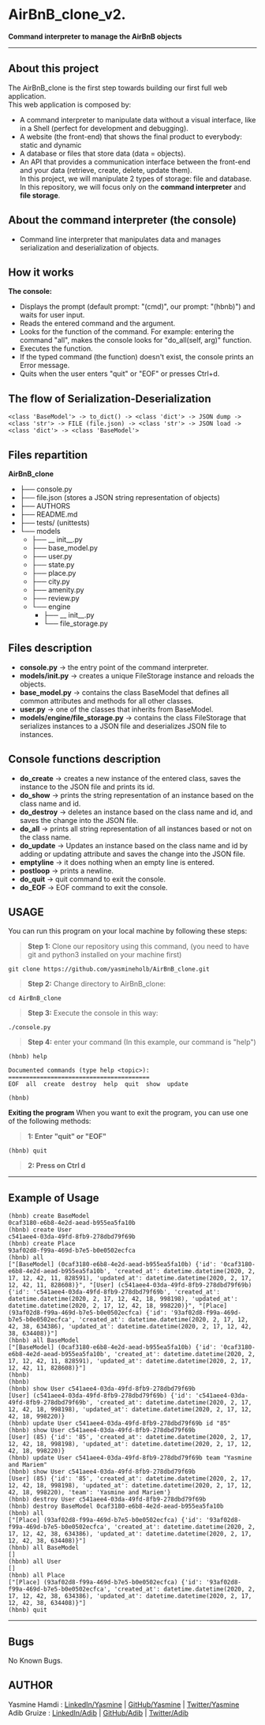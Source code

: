 # AirBnB_clone_v2.
**Command interpreter to manage the AirBnB objects**
****
## About this project
The AirBnB_clone is the first step towards building our first full web application.\
This web application is composed by:
  -  A command interpreter to manipulate data without a visual interface, like in a Shell (perfect for development and debugging).
  -  A website (the front-end) that shows the final product to everybody: static and dynamic
  -  A database or files that store data (data = objects).
  -  An API that provides a communication interface between the front-end and your data (retrieve, create, delete, update them).\
In this project, we will manipulate 2 types of storage: file and database.\
In this repository, we will focus only on the **command interpreter** and **file storage**.

## About the command interpreter (the console)
 -  Command line interpreter that manipulates data and manages serialization and deserialization of objects.

## How it works
**The console:**
 - Displays the prompt (default prompt: "(cmd)", our prompt: "(hbnb)") and waits for user input.
 - Reads the entered command and the argument.
 - Looks for the function of the command. For example: entering the command "all", makes the console looks for "do_all(self, arg)" function.
 - Executes the function.
 - If the typed command (the function) doesn't exist, the console prints an Error message.
 - Quits when the user enters "quit" or "EOF" or presses Ctrl+d.

## The flow of Serialization-Deserialization
````
<class 'BaseModel'> -> to_dict() -> <class 'dict'> -> JSON dump -> <class 'str'> -> FILE (file.json) -> <class 'str'> -> JSON load -> <class 'dict'> -> <class 'BaseModel'>
````
## Files repartition
**AirBnB_clone**
 - ├── console.py
 - ├── file.json (stores a JSON string representation of objects)
 - ├── AUTHORS
 - ├── README.md
 - ├── tests/ (unittests)
 - └── models
     - ├── __ init__.py
     - ├── base_model.py
     - ├── user.py
     - ├── state.py
     - ├── place.py
     - ├── city.py
     - ├── amenity.py
     - ├── review.py
     - └── engine
         - ├── __ init__.py
         - └── file_storage.py

## Files description

 - **console.py** -> the entry point of the command interpreter.
 - **models/__init__.py** -> creates a unique FileStorage instance and reloads the objects.
 - **base_model.py** -> contains the class BaseModel that defines all common attributes and methods for all other classes.
 - **user.py** -> one of the classes that inherits from BaseModel.
 - **models/engine/file_storage.py** -> contains the class FileStorage that serializes instances to a JSON file and deserializes JSON file to instances.

## Console functions description
  - **do_create** -> creates a new instance of the entered class, saves the instance to the JSON file and prints its id.
  - **do_show** -> prints the string representation of an instance based on the class name and id.
  - **do_destroy** -> deletes an instance based on the class name and id, and saves the change into the JSON file.
  - **do_all** -> prints all string representation of all instances based or not on the class name.
  - **do_update** -> Updates an instance based on the class name and id by adding or updating attribute and saves the change into the JSON file.
  - **emptyline** -> it does nothing when an empty line is entered.
  - **postloop** -> prints a newline.
  - **do_quit** -> quit command to exit the console.
  - **do_EOF** -> EOF command to exit the console.

## USAGE
You can run this program on your local machine by following these steps:
> **Step 1:** Clone our repository using this command, (you need to have git and python3 installed on your machine first)
````
git clone https://github.com/yasmineholb/AirBnB_clone.git
````
> **Step 2:** Change directory to AirBnB_clone:
````
cd AirBnB_clone
````
> **Step 3:** Execute the console in this way:
````
./console.py
````
> **Step 4:** enter your command (In this example, our command is "help")
````
(hbnb) help

Documented commands (type help <topic>):
========================================
EOF  all  create  destroy  help  quit  show  update

(hbnb)
````
**Exiting the program**
When you want to exit the program, you can use one of the following methods:
> **1: Enter "quit" or "EOF"**
````
(hbnb) quit
````
> **2: Press on Ctrl d**
****
## Example of Usage
````
(hbnb) create BaseModel
0caf3180-e6b8-4e2d-aead-b955ea5fa10b
(hbnb) create User
c541aee4-03da-49fd-8fb9-278dbd79f69b
(hbnb) create Place
93af02d8-f99a-469d-b7e5-b0e0502ecfca
(hbnb) all
["[BaseModel] (0caf3180-e6b8-4e2d-aead-b955ea5fa10b) {'id': '0caf3180-e6b8-4e2d-aead-b955ea5fa10b', 'created_at': datetime.datetime(2020, 2, 17, 12, 42, 11, 828591), 'updated_at': datetime.datetime(2020, 2, 17, 12, 42, 11, 828608)}", "[User] (c541aee4-03da-49fd-8fb9-278dbd79f69b) {'id': 'c541aee4-03da-49fd-8fb9-278dbd79f69b', 'created_at': datetime.datetime(2020, 2, 17, 12, 42, 18, 998198), 'updated_at': datetime.datetime(2020, 2, 17, 12, 42, 18, 998220)}", "[Place] (93af02d8-f99a-469d-b7e5-b0e0502ecfca) {'id': '93af02d8-f99a-469d-b7e5-b0e0502ecfca', 'created_at': datetime.datetime(2020, 2, 17, 12, 42, 38, 634386), 'updated_at': datetime.datetime(2020, 2, 17, 12, 42, 38, 634408)}"]
(hbnb) all BaseModel
["[BaseModel] (0caf3180-e6b8-4e2d-aead-b955ea5fa10b) {'id': '0caf3180-e6b8-4e2d-aead-b955ea5fa10b', 'created_at': datetime.datetime(2020, 2, 17, 12, 42, 11, 828591), 'updated_at': datetime.datetime(2020, 2, 17, 12, 42, 11, 828608)}"]
(hbnb) 
(hbnb) 
(hbnb) show User c541aee4-03da-49fd-8fb9-278dbd79f69b
[User] (c541aee4-03da-49fd-8fb9-278dbd79f69b) {'id': 'c541aee4-03da-49fd-8fb9-278dbd79f69b', 'created_at': datetime.datetime(2020, 2, 17, 12, 42, 18, 998198), 'updated_at': datetime.datetime(2020, 2, 17, 12, 42, 18, 998220)}
(hbnb) update User c541aee4-03da-49fd-8fb9-278dbd79f69b id "85"
(hbnb) show User c541aee4-03da-49fd-8fb9-278dbd79f69b
[User] (85) {'id': '85', 'created_at': datetime.datetime(2020, 2, 17, 12, 42, 18, 998198), 'updated_at': datetime.datetime(2020, 2, 17, 12, 42, 18, 998220)}
(hbnb) update User c541aee4-03da-49fd-8fb9-278dbd79f69b team "Yasmine and Mariem"
(hbnb) show User c541aee4-03da-49fd-8fb9-278dbd79f69b
[User] (85) {'id': '85', 'created_at': datetime.datetime(2020, 2, 17, 12, 42, 18, 998198), 'updated_at': datetime.datetime(2020, 2, 17, 12, 42, 18, 998220), 'team': 'Yasmine and Mariem'}
(hbnb) destroy User c541aee4-03da-49fd-8fb9-278dbd79f69b
(hbnb) destroy BaseModel 0caf3180-e6b8-4e2d-aead-b955ea5fa10b
(hbnb) all
["[Place] (93af02d8-f99a-469d-b7e5-b0e0502ecfca) {'id': '93af02d8-f99a-469d-b7e5-b0e0502ecfca', 'created_at': datetime.datetime(2020, 2, 17, 12, 42, 38, 634386), 'updated_at': datetime.datetime(2020, 2, 17, 12, 42, 38, 634408)}"]
(hbnb) all BaseModel
[]
(hbnb) all User
[]
(hbnb) all Place
["[Place] (93af02d8-f99a-469d-b7e5-b0e0502ecfca) {'id': '93af02d8-f99a-469d-b7e5-b0e0502ecfca', 'created_at': datetime.datetime(2020, 2, 17, 12, 42, 38, 634386), 'updated_at': datetime.datetime(2020, 2, 17, 12, 42, 38, 634408)}"]
(hbnb) quit

````
****
## Bugs
No Known Bugs.
## AUTHOR
Yasmine Hamdi : [LinkedIn/Yasmine] | [GitHub/Yasmine] | [Twitter/Yasmine]\
Adib Gruize : [LinkedIn/Adib] | [GitHub/Adib] | [Twitter/Adib]

[LinkedIn/Adib]: <https://www.linkedin.com>
[GitHub/Adib]: <https://github.com/s0m35h1t>
[Twitter/Adib]: <https://twitter.com/GruizeAdib>
[LinkedIn/Yasmine]: <https://www.linkedin.com/in/yasmine-h-a6588614b/>
[GitHub/Yasmine]: <https://github.com/yasmineholb>
[Twitter/Yasmine]: <https://twitter.com/yasmine_C10>